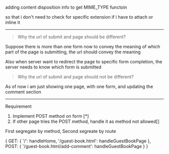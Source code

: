 adding content disposition info to get MIME_TYPE functoin

so that i don't need to check for specific extension if i have to attach or inline it

---

> Why the url of submit and page should be different?

Suppose there is more than one form now to convey the meaning of which part of the page is submitting, the url should convey the meaning

Also when server want to redirect the page to specific form completion, the server needs to know which form is submitted

> Why the url of submit and page should not be different?

As of now i am just showing one page, with one form, and updating the comment section

---

Requirement

1. Implement POST method on form [*]
2. If other page tries the POST method, handle it as method not allowed[]

First segregate by method,
Second segreate by route

{
GET: {
      '/': handleHome,
      '/guest-book.html': handleGuestBookPage
    },
POST: {
      '/guest-book.html/add-comment': handleGuestBookPage
      }
}
